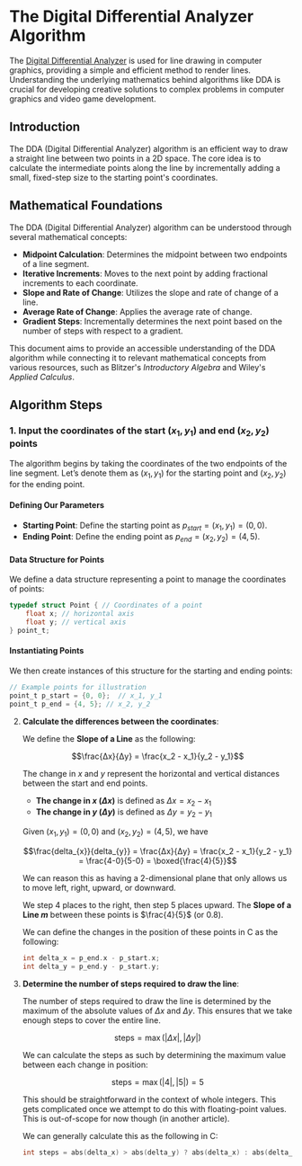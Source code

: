 # The Digital Differential Analyzer Algorithm

The [Digital Differential Analyzer](https://en.wikipedia.org/wiki/Digital_differential_analyser) is used for line drawing in computer graphics, providing a simple and efficient method to render lines. Understanding the underlying mathematics behind algorithms like DDA is crucial for developing creative solutions to complex problems in computer graphics and video game development.

## Introduction

The DDA (Digital Differential Analyzer) algorithm is an efficient way to draw a straight line between two points in a 2D space. The core idea is to calculate the intermediate points along the line by incrementally adding a small, fixed-step size to the starting point's coordinates.

## Mathematical Foundations

The DDA (Digital Differential Analyzer) algorithm can be understood through several mathematical concepts:

- **Midpoint Calculation**: Determines the midpoint between two endpoints of a line segment.
- **Iterative Increments**: Moves to the next point by adding fractional increments to each coordinate.
- **Slope and Rate of Change**: Utilizes the slope and rate of change of a line.
- **Average Rate of Change**: Applies the average rate of change.
- **Gradient Steps**: Incrementally determines the next point based on the number of steps with respect to a gradient.

This document aims to provide an accessible understanding of the DDA algorithm while connecting it to relevant mathematical concepts from various resources, such as Blitzer's *Introductory Algebra* and Wiley's *Applied Calculus*.

## Algorithm Steps

### 1. Input the coordinates of the start $(x_1, y_1)$ and end $(x_2, y_2)$ points

The algorithm begins by taking the coordinates of the two endpoints of the line segment. Let’s denote them as $(x_1, y_1)$ for the starting point and $(x_2, y_2)$ for the ending point.

#### Defining Our Parameters

- **Starting Point**: Define the starting point as $p_{start} = (x_1, y_1) = (0, 0)$.
- **Ending Point**: Define the ending point as $p_{end} = (x_2, y_2) = (4, 5)$.

#### Data Structure for Points

We define a data structure representing a point to manage the coordinates of points:

```c
typedef struct Point { // Coordinates of a point
    float x; // horizontal axis
    float y; // vertical axis
} point_t;
```

#### Instantiating Points

We then create instances of this structure for the starting and ending points:

```c
// Example points for illustration
point_t p_start = {0, 0};  // x_1, y_1
point_t p_end = {4, 5}; // x_2, y_2
```

2. **Calculate the differences between the coordinates**:

    We define the **Slope of a Line** as the following:

    $$\frac{Δx}{Δy} = \frac{x_2 - x_1}{y_2 - y_1}$$

    The change in $x$ and $y$ represent the horizontal and vertical distances between the start and end points.

    - **The change in $x$ ($\Delta x$)** is defined as $\Delta x = x_2 - x_1$
    - **The change in $y$ ($\Delta y$)** is defined as $\Delta y = y_2 - y_1$
    
    Given $(x_1, y_1) = (0, 0)$ and $(x_2, y_2) = (4, 5)$, we have

    $$\frac{delta_{x}}{delta_{y}} = \frac{Δx}{Δy} = \frac{x_2 - x_1}{y_2 - y_1} = \frac{4-0}{5-0} = \boxed{\frac{4}{5}}$$

    We can reason this as having a 2-dimensional plane that only allows us to move $\text{left}$, $\text{right}$, $\text{upward}$, or $\text{downward}$.

    We step $4$ places to the $\text{right}$, then step $5$ places $\text{upward}$. The **Slope of a Line $m$** between these points is $\frac{4}{5}$ (or $0.8$).

    We can define the changes in the position of these points in C as the following:

    ```c
    int delta_x = p_end.x - p_start.x;
    int delta_y = p_end.y - p_start.y;
    ```

3. **Determine the number of steps required to draw the line**:

    The number of steps required to draw the line is determined by the maximum of the absolute values of $\Delta x$ and $\Delta y$. This ensures that we take enough steps to cover the entire line.

    $$\text{steps} = \max(|\Delta x|, |\Delta y|)$$

    We can calculate the steps as such by determining the maximum value between each change in position:

    $$\text{steps} = \max(|4|, |5|) = 5$$

    This should be straightforward in the context of whole integers. This gets complicated once we attempt to do this with floating-point values. This is out-of-scope for now though (in another article).

    We can generally calculate this as the following in C:

    ```c
    int steps = abs(delta_x) > abs(delta_y) ? abs(delta_x) : abs(delta_y);
    ```
